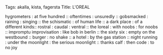 Tags: akalla, kista, fagersta
Title: L'OREAL
  
hygrometers : at five hundred :: oftentimes : unsuredly :: gobsmacked : raining : singing :: the schismatic : of human life :: a dark place : of a different kinds:: rostral : caudal : ventral :: the loreal : with noobs : for noobs :: impromptu improvisation : like bob in berlin :: the sixty six : empty on the westbound :: burger : no shake :: a hotel : by the gas station :: night running : under the moonlight : the serious moonlight :: thanks calf : then code : to no joy
